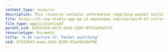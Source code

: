 ```yaml
---
content_type: resource
description: This resource contains information regarding packet switching.
file: https://ol-ocw-studio-app-qa.s3.amazonaws.com/courses/6-02-introduction-to-eecs-ii-digital-communication-systems-fall-2012/8f332043eaaa2d41028991a442dd4fb6_MIT6_02F12_lec17.pdf
file_type: application/pdf
parent_uid: 6293cb2b-b2c9-55e5-230f-875fa43a271f
resourcetype: Document
title: '6.02 Lecture 17: Packet switching'
uid: 8f332043-eaaa-2d41-0289-91a442dd4fb6
---
```

